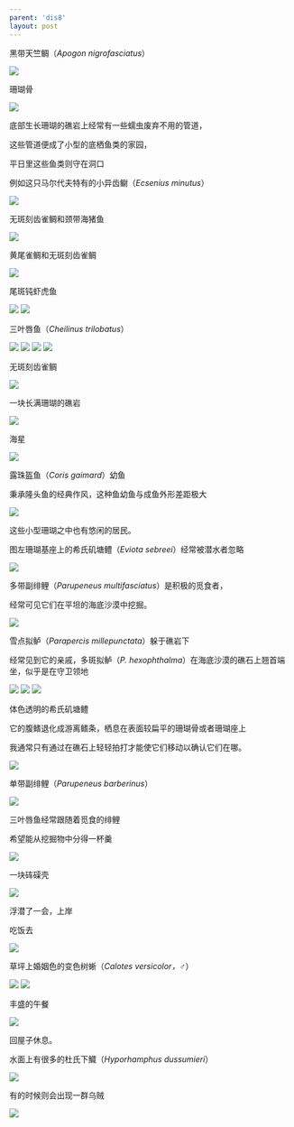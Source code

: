 ```yaml
---
parent: 'dis8'
layout: post
---
```


黑带天竺鲷（<i>Apogon nigrofasciatus</i>）

<img class='disc' src='https://i.postimg.cc/Rhpcv8X8/121.jpg'>

珊瑚骨

<img class='disc' src='https://i.postimg.cc/g2ZvPgRS/122.jpg'>

底部生长珊瑚的礁岩上经常有一些蠕虫废弃不用的管道，

这些管道便成了小型的底栖鱼类的家园，

平日里这些鱼类则守在洞口

例如这只马尔代夫特有的小异齿鳚（<i>Ecsenius minutus</i>）

<img class='disc' src='https://i.postimg.cc/VsK99rmR/123.jpg'>

无斑刻齿雀鲷和颈带海猪鱼

<img class='disc' src='https://i.postimg.cc/283Q0k5f/124.jpg'>

黄尾雀鲷和无斑刻齿雀鲷

<img class='disc' src='https://i.postimg.cc/dtX8Xb7Z/125.jpg'>

尾斑钝虾虎鱼

<img class='disc' src='https://i.postimg.cc/Xv69N9kV/126.jpg'>

<img class='disc' src='https://i.postimg.cc/LskLJhxj/127.jpg'>

三叶唇鱼（<i>Cheilinus trilobatus</i>）

<img class='disc' src='https://i.postimg.cc/PxtZYh79/128.jpg'>

<img class='disc' src='https://i.postimg.cc/rmQ493Xm/129.jpg'>

<img class='disc' src='https://i.postimg.cc/NFFHCDBx/130.jpg'>

<img class='disc' src='https://i.postimg.cc/Bbz1rFvf/131.jpg'>

无斑刻齿雀鲷

<img class='disc' src='https://i.postimg.cc/c1kYgpBk/132.jpg'>

一块长满珊瑚的礁岩

<img class='disc' src='https://i.postimg.cc/ncsmv3dF/133.jpg'>

海星

<img class='disc' src='https://i.postimg.cc/1zSN1syX/134.jpg'>

露珠盔鱼（<i>Coris gaimard</i>）幼鱼

秉承隆头鱼的经典作风，这种鱼幼鱼与成鱼外形差距极大

<img class='disc' src='https://i.postimg.cc/NfWHbRV1/135.jpg'>

这些小型珊瑚之中也有悠闲的居民。

图左珊瑚基座上的希氏矶塘鳢（<i>Eviota sebreei</i>）经常被潜水者忽略

<img class='disc' src='https://i.postimg.cc/jSPJ1L0B/136.jpg'>

多带副绯鲤（<i>Parupeneus multifasciatus</i>）是积极的觅食者，

经常可见它们在平坦的海底沙漠中挖掘。

<img class='disc' src='https://i.postimg.cc/0NCK8FNf/137.jpg'>

雪点拟鲈（<i>Parapercis millepunctata</i>）躲于礁岩下

经常见到它的亲戚，多斑拟鲈（<i>P. hexophthalma</i>）在海底沙漠的礁石上翘首端坐，似乎是在守卫领地

<img class='disc' src='https://i.postimg.cc/B6QLtpLG/138.jpg'>

<img class='disc' src='https://i.postimg.cc/4dLKccVH/139.jpg'>

<img class='disc' src='https://i.postimg.cc/3NzdSHLK/140.jpg'>

体色透明的希氏矶塘鳢

它的腹鳍退化成游离鳍条，栖息在表面较扁平的珊瑚骨或者珊瑚座上

我通常只有通过在礁石上轻轻拍打才能使它们移动以确认它们在哪。

<img class='disc' src='https://i.postimg.cc/TYWyypwh/141.jpg'>

单带副绯鲤（<i>Parupeneus barberinus</i>）

<img class='disc' src='https://i.postimg.cc/d3hhj0jH/142.jpg'>

三叶唇鱼经常跟随着觅食的绯鲤

希望能从挖掘物中分得一杯羹

<img class='disc' src='https://i.postimg.cc/jq1wdzRG/143.jpg'>

一块砗磲壳

<img class='disc' src='https://i.postimg.cc/sgdM5sQm/144.jpg'>

浮潜了一会，上岸

吃饭去

<img class='disc' src='https://i.postimg.cc/13GfH2DQ/145.jpg'>

草坪上婚姻色的变色树蜥（<i>Calotes versicolor，♂</i>）

<img class='disc' src='https://i.postimg.cc/3RRN3wV8/146.jpg'>

<img class='disc' src='https://i.postimg.cc/JhKtwXTY/147.jpg'>

丰盛的午餐

<img class='disc' src='https://i.postimg.cc/wvGvMpYh/148.jpg'>

回屋子休息。

水面上有很多的杜氏下鱵（<i>Hyporhamphus dussumieri</i>）

<img class='disc' src='https://i.postimg.cc/Wzq4JHsx/149.jpg'>

有的时候则会出现一群乌贼

<img class='disc' src='https://i.postimg.cc/vDRZ7tBT/150.jpg'>
